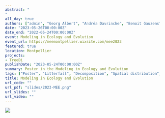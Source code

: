 ```yaml
---
abstract: "
"
all_day: true
authors: ["admin", "Georg Albert", "Andréa Davrinche", "Benoit Gauzens", "Georg Hähn", "Sylvia Haider", "Stephan Hättenschwiler", "Benjamin Rosenbaum","Nico Eisenhauer"]
date: "2023-05-26T00:00:00Z"
date_end: "2022-05-24T00:00:00Z"
event: Modeling in Ecology and Evolution
event_url: https://meemontpellier.wixsite.com/mee2023
featured: true
location: Montpellier
projects:
- TreeDi
publishDate: "2023-05-24T00:00:00Z"
summary: Poster in the Modeling in Ecology and Evolution
tags: ["Poster", "Litterfall", "Decomposition", "Spatial distribution", "BEF"]
title: Modeling in Ecology and Evolution
url_code: ""
url_pdf: "slides/2023-MEE.png"
url_slides: ""
url_video: ""
---
```


![](2023-MEE.png)
